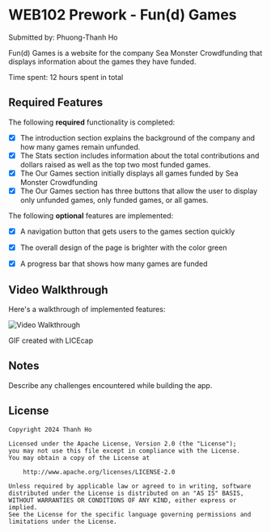 # WEB102 Prework - Fun(d) Games

Submitted by: Phuong-Thanh Ho

Fun(d) Games is a website for the company Sea Monster Crowdfunding that displays information about the games they have funded.

Time spent: 12 hours spent in total

## Required Features

The following **required** functionality is completed:

* [x] The introduction section explains the background of the company and how many games remain unfunded.
* [x] The Stats section includes information about the total contributions and dollars raised as well as the top two most funded games.
* [x] The Our Games section initially displays all games funded by Sea Monster Crowdfunding
* [x] The Our Games section has three buttons that allow the user to display only unfunded games, only funded games, or all games.

The following **optional** features are implemented:

* [x]  A navigation button that gets users to the games section quickly
* [x]  The overall design of the page is brighter with the color green
* [x]  A progress bar that shows how many games are funded





## Video Walkthrough

Here's a walkthrough of implemented features:

<img src='/walkthrough.gif' title='Video Walkthrough' width='' alt='Video Walkthrough' />

GIF created with LICEcap

## Notes

Describe any challenges encountered while building the app.

## License

    Copyright 2024 Thanh Ho

    Licensed under the Apache License, Version 2.0 (the "License");
    you may not use this file except in compliance with the License.
    You may obtain a copy of the License at

        http://www.apache.org/licenses/LICENSE-2.0

    Unless required by applicable law or agreed to in writing, software
    distributed under the License is distributed on an "AS IS" BASIS,
    WITHOUT WARRANTIES OR CONDITIONS OF ANY KIND, either express or implied.
    See the License for the specific language governing permissions and
    limitations under the License.
